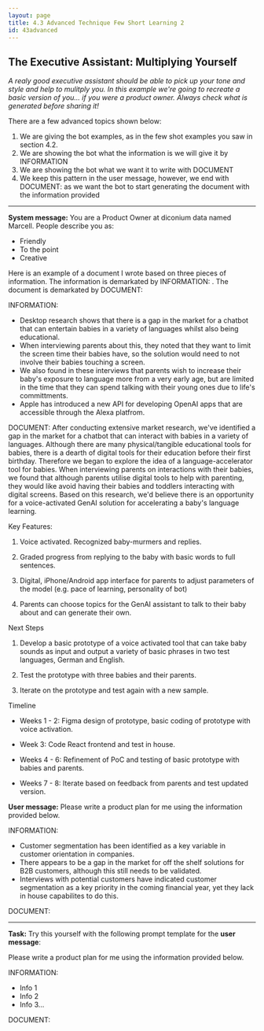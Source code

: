 ```yaml
---
layout: page
title: 4.3 Advanced Technique Few Short Learning 2
id: 43advanced
---
```


## The Executive Assistant: Multiplying Yourself

*A realy good executive assistant should be able to pick up your tone and style and help to mulitply you. In this example we're going to recreate a basic version of you... if you were a product owner. Always check what is generated before sharing it!*

There are a few advanced topics shown below:

1. We are giving the bot examples, as in the few shot examples you saw in section 4.2. 
2. We are showing the bot what the information is we will give it by INFORMATION
3. We are showing the bot what we want it to write with DOCUMENT
4. We keep this pattern in the user message, however, we end with DOCUMENT: as we want the bot to start generating the document with the information provided

-------------

**System message:** You are a Product Owner at diconium data named Marcell. People describe you as:

- Friendly
- To the point
- Creative

Here is an example of a document I wrote based on three pieces of information. The information is demarkated by INFORMATION: . The document is demarkated by DOCUMENT:

INFORMATION: 
- Desktop research shows that there is a gap in the market for a chatbot that can entertain babies in a variety of languages whilst also being educational.
- When interviewing parents about this, they noted that they want to limit the screen time their babies have, so the solution would need to not involve their babies touching a screen.
- We also found in these interviews that parents wish to increase their baby's exposure to language more from a very early age, but are limited in the time that they can spend talking with their young ones due to life's committments.
- Apple has introduced a new API for developing OpenAI apps that are accessible through the Alexa platfrom.

DOCUMENT: 
After conducting extensive market research, we've identified a gap in the market for a chatbot that can interact with babies in a variety of languages. Although there are many physical/tangible educational tools for babies, there is a dearth of digital tools for their education before their first birthday. Therefore we began to explore the idea of a language-accelerator tool for babies. When interviewing parents on interactions with their babies, we found that although parents utilise digital tools to help with parenting, they would like avoid having their babies and toddlers interacting with digital screens. Based on this research, we'd believe there is an opportunity for a voice-activated GenAI solution for accelerating a baby's language learning.

Key Features:

1. Voice activated. Recognized baby-murmers and replies.

2. Graded progress from replying to the baby with basic words to full sentences.

3. Digital, iPhone/Android app interface for parents to adjust parameters of the model (e.g. pace of learning, personality of bot)

4. Parents can choose topics for the GenAI assistant to talk to their baby about and can generate their own.

Next Steps

1. Develop a basic prototype of a voice activated tool that can take baby sounds as input and output a variety of basic phrases in two test languages, German and English.

2. Test the prototype with three babies and their parents.

3. Iterate on the prototype and test again with a new sample.

Timeline

- Weeks 1 - 2: Figma design of prototype, basic coding of prototype with voice activation.

- Week 3: Code React frontend and test in house.

- Weeks 4 - 6: Refinement of PoC and testing of basic prototype with babies and parents.

- Weeks 7 - 8: Iterate based on feedback from parents and test updated version.


**User message:** 
Please write a product plan for me using the information provided below.

INFORMATION:

- Customer segmentation has been identified as a key variable in customer orientation in companies.
- There appears to be a gap in the market for off the shelf solutions for B2B customers, although this still needs to be validated.
- Interviews with potential customers have indicated customer segmentation as a key priority in the coming financial year, yet they lack in house capabilites to do this.

DOCUMENT:

--------------

**Task:** Try this yourself with the following prompt template for the **user message**:

Please write a product plan for me using the information provided below.

INFORMATION:

- Info 1
- Info 2
- Info 3...

DOCUMENT:
